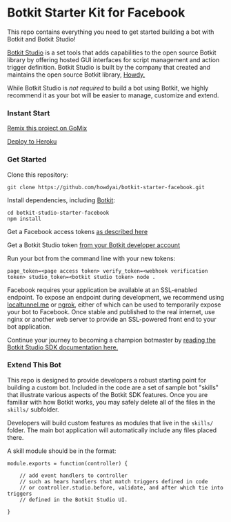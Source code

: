 # Botkit Starter Kit for Facebook

This repo contains everything you need to get started building a bot with Botkit and Botkit Studio!

[Botkit Studio](https://studio.botkit.ai/) is a set tools that adds capabilities
to the open source Botkit library by offering hosted GUI interfaces for script
management and action trigger definition. Botkit Studio is built by the company
that created and maintains the open source Botkit library, [Howdy.](https://howdy.ai)

While Botkit Studio is *not required* to build a bot using Botkit, we highly recommend it as your bot will be easier to manage, customize and extend.

### Instant Start

[Remix this project on GoMix](https://gomix.com/#!/project/botkit-facebook)

[Deploy to Heroku](https://heroku.com/deploy?template=https://github.com/howdyai/botkit-starter-facebook/master)


### Get Started

Clone this repository:

`git clone https://github.com/howdyai/botkit-starter-facebook.git`

Install dependencies, including [Botkit](https://github.com/howdyai/botkit):

```
cd botkit-studio-starter-facebook
npm install
```

Get a Facebook access tokens [as described here](https://github.com/howdyai/botkit/blob/master/readme-facebook.md#getting-started)

Get a Botkit Studio token [from your Botkit developer account](https://studio.botkit.ai/)

Run your bot from the command line with your new tokens:

`page_token=<page access token> verify_token=<webhook verification token> studio_token=<botkit studio token> node .`

Facebook requires your application be available at an SSL-enabled endpoint. To expose an endpoint during development, we recommend using [localtunnel.me](http://localtunnel.me) or [ngrok](http://ngrok.io), either of which can be used to temporarily expose your bot to Facebook. Once stable and published to the real internet, use nginx or another web server to provide an SSL-powered front end to your bot application.

Continue your journey to becoming a champion botmaster by [reading the Botkit Studio SDK documentation here.](https://github.com/howdyai/botkit/readme-studio.md)

### Extend This Bot

This repo is designed to provide developers a robust starting point for building a custom bot. Included in the code are a set of sample bot "skills" that illustrate various aspects of the Botkit SDK features.  Once you are familiar with how Botkit works, you may safely delete all of the files in the `skills/` subfolder.

Developers will build custom features as modules that live in the `skills/` folder. The main bot application will automatically include any files placed there.

A skill module should be in the format:

```
module.exports = function(controller) {

    // add event handlers to controller
    // such as hears handlers that match triggers defined in code
    // or controller.studio.before, validate, and after which tie into triggers
    // defined in the Botkit Studio UI.

}
```
